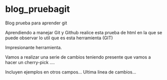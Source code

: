 # blog_pruebagit
Blog prueba para aprender git

Aprendiendo a manejar Git y Github realice esta prueba de html en la que se puede observar lo util que es esta herramienta (GIT)

Impresionante herramienta.


Vamos a realizar una serie de cambios teniendo presente que vamos a hacer un cherry-pick ....

Incluyen ejemplos en otros campos...
Ultima linea de cambios...
